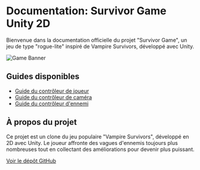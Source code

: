# Documentation: Survivor Game Unity 2D

Bienvenue dans la documentation officielle du projet "Survivor Game", un jeu de type "rogue-lite" inspiré de Vampire Survivors, développé avec Unity.

![Game Banner](./images/game-banner.png)

## Guides disponibles

- [Guide du contrôleur de joueur](guides/player-controller.md)
- [Guide du contrôleur de caméra](guides/camera-controller.md)
- [Guide du contrôleur d'ennemi](guides/enemy-controller.md)

## À propos du projet

Ce projet est un clone du jeu populaire "Vampire Survivors", développé en 2D avec Unity. Le joueur affronte des vagues d'ennemis toujours plus nombreuses tout en collectant des améliorations pour devenir plus puissant.

[Voir le dépôt GitHub](https://github.com/Lysdora/survivor-game-unity2D)
